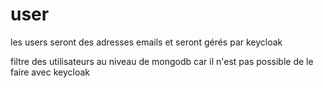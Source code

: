 # user

les users seront des adresses emails et seront gérés par keycloak

filtre des utilisateurs au niveau de mongodb car il n'est pas possible de le faire avec keycloak